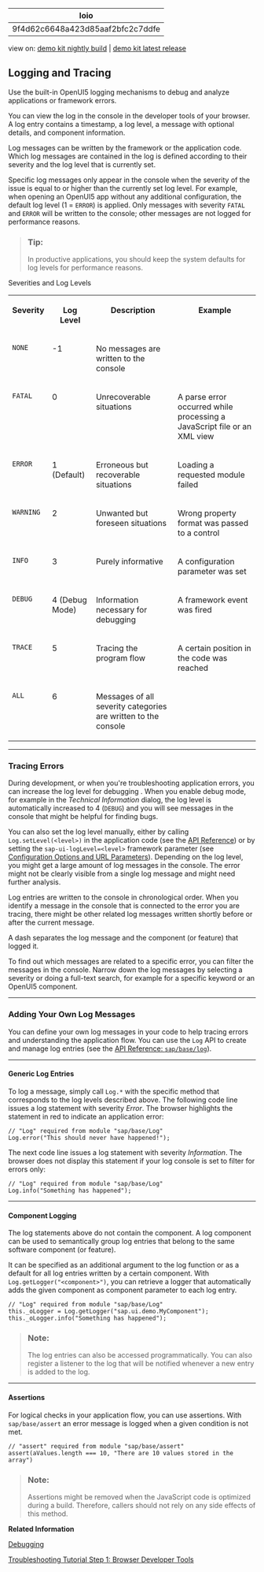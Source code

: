 <!-- loio9f4d62c6648a423d85aaf2bfc2c7ddfe -->

| loio |
| -----|
| 9f4d62c6648a423d85aaf2bfc2c7ddfe |

<div id="loio">

view on: [demo kit nightly build](https://openui5nightly.hana.ondemand.com/#/topic/9f4d62c6648a423d85aaf2bfc2c7ddfe) | [demo kit latest release](https://openui5.hana.ondemand.com/#/topic/9f4d62c6648a423d85aaf2bfc2c7ddfe)</div>

## Logging and Tracing

Use the built-in OpenUI5 logging mechanisms to debug and analyze applications or framework errors.

You can view the log in the console in the developer tools of your browser. A log entry contains a timestamp, a log level, a message with optional details, and component information.

Log messages can be written by the framework or the application code. Which log messages are contained in the log is defined according to their severity and the log level that is currently set.

Specific log messages only appear in the console when the severity of the issue is equal to or higher than the currently set log level. For example, when opening an OpenUI5 app without any additional configuration, the default log level \(1 = `ERROR`\) is applied. Only messages with severity `FATAL` and `ERROR` will be written to the console; other messages are not logged for performance reasons.

> ### Tip:  
> In productive applications, you should keep the system defaults for log levels for performance reasons.

<a name="loio9f4d62c6648a423d85aaf2bfc2c7ddfe__table_ihz_4ld_xz"/>Severities and Log Levels


<table>
<tr>
<th valign="top">

Severity



</th>
<th valign="top">

Log Level



</th>
<th valign="top">

Description



</th>
<th valign="top">

Example



</th>
</tr>
<tr>
<td valign="top">

 `NONE` 



</td>
<td valign="top">

-1



</td>
<td valign="top">

No messages are written to the console



</td>
<td valign="top">



</td>
</tr>
<tr>
<td valign="top">

 `FATAL` 



</td>
<td valign="top">

0



</td>
<td valign="top">

Unrecoverable situations



</td>
<td valign="top">

A parse error occurred while processing a JavaScript file or an XML view



</td>
</tr>
<tr>
<td valign="top">

 `ERROR` 



</td>
<td valign="top">

1 \(Default\)



</td>
<td valign="top">

Erroneous but recoverable situations



</td>
<td valign="top">

Loading a requested module failed



</td>
</tr>
<tr>
<td valign="top">

 `WARNING` 



</td>
<td valign="top">

2



</td>
<td valign="top">

Unwanted but foreseen situations



</td>
<td valign="top">

Wrong property format was passed to a control



</td>
</tr>
<tr>
<td valign="top">

 `INFO` 



</td>
<td valign="top">

3



</td>
<td valign="top">

Purely informative



</td>
<td valign="top">

A configuration parameter was set



</td>
</tr>
<tr>
<td valign="top">

 `DEBUG` 



</td>
<td valign="top">

4 \(Debug Mode\)



</td>
<td valign="top">

Information necessary for debugging



</td>
<td valign="top">

A framework event was fired



</td>
</tr>
<tr>
<td valign="top">

 `TRACE` 



</td>
<td valign="top">

5



</td>
<td valign="top">

Tracing the program flow



</td>
<td valign="top">

A certain position in the code was reached



</td>
</tr>
<tr>
<td valign="top">

 `ALL` 



</td>
<td valign="top">

6



</td>
<td valign="top">

Messages of all severity categories are written to the console



</td>
<td valign="top">



</td>
</tr>
</table>

***

<a name="loio9f4d62c6648a423d85aaf2bfc2c7ddfe__section_wmr_fnd_xz"/>

### Tracing Errors

During development, or when you're troubleshooting application errors, you can increase the log level for debugging . When you enable debug mode, for example in the *Technical Information* dialog, the log level is automatically increased to 4 \(`DEBUG`\) and you will see messages in the console that might be helpful for finding bugs.

You can also set the log level manually, either by calling `Log.setLevel(<level>)` in the application code \(see the [API Reference](https://openui5.hana.ondemand.com/#/api/module:sap/base/Log%23methods/sap/base/Log.setLevel)\) or by setting the `sap-ui-logLevel=<level>` framework parameter \(see [Configuration Options and URL Parameters](Configuration_Options_and_URL_Parameters_91f2d03.md)\). Depending on the log level, you might get a large amount of log messages in the console. The error might not be clearly visible from a single log message and might need further analysis.

Log entries are written to the console in chronological order. When you identify a message in the console that is connected to the error you are tracing, there might be other related log messages written shortly before or after the current message.

A dash separates the log message and the component \(or feature\) that logged it.

To find out which messages are related to a specific error, you can filter the messages in the console. Narrow down the log messages by selecting a severity or doing a full-text search, for example for a specific keyword or an OpenUI5 component.

***

<a name="loio9f4d62c6648a423d85aaf2bfc2c7ddfe__section_g5r_gnd_xz"/>

### Adding Your Own Log Messages

You can define your own log messages in your code to help tracing errors and understanding the application flow. You can use the `Log` API to create and manage log entries \(see the [API Reference: `sap/base/log`](https://openui5.hana.ondemand.com/#/api/module%3Asap%2Fbase%2FLog)\).

***

#### Generic Log Entries

To log a message, simply call `Log.*` with the specific method that corresponds to the log levels described above. The following code line issues a log statement with severity *Error*. The browser highlights the statement in red to indicate an application error:

```
// "Log" required from module "sap/base/Log"
Log.error("This should never have happened!");
```

The next code line issues a log statement with severity *Information*. The browser does not display this statement if your log console is set to filter for errors only:

```
// "Log" required from module "sap/base/Log"
Log.info("Something has happened");
```

***

#### Component Logging

The log statements above do not contain the component. A log component can be used to semantically group log entries that belong to the same software component \(or feature\).

It can be specified as an additional argument to the log function or as a default for all log entries written by a certain component. With `Log.getLogger("<component>")`, you can retrieve a logger that automatically adds the given component as component parameter to each log entry.

```
// "Log" required from module "sap/base/Log"
this._oLogger = Log.getLogger("sap.ui.demo.MyComponent");
this._oLogger.info("Something has happened");
```

> ### Note:  
> The log entries can also be accessed programmatically. You can also register a listener to the log that will be notified whenever a new entry is added to the log.

***

#### Assertions

For logical checks in your application flow, you can use assertions. With `sap/base/assert` an error message is logged when a given condition is not met.

```
// "assert" required from module "sap/base/assert"
assert(aValues.length === 10, "There are 10 values stored in the array")
```

> ### Note:  
> Assertions might be removed when the JavaScript code is optimized during a build. Therefore, callers should not rely on any side effects of this method.

**Related Information**  


[Debugging](Debugging_c9b0f8c.md#loioc9b0f8cca852443f9b8d3bf8ba5626ab "When developing apps, searching for bugs is an inevitable part of the process. To analyze an issue, you can use the developer tools of your browser and built-in OpenUI5 tools. In this section, we give an overview of the OpenUI5 tools you can use when debugging. To learn more about the developer tools of your browser, check the documentation of the browser.")

[Troubleshooting Tutorial Step 1: Browser Developer Tools](Step_1_Browser_Developer_Tools_eadd60a.md "In this step, you will learn how to use your browser's developers tools to troubleshoot your OpenUI5 app.")

